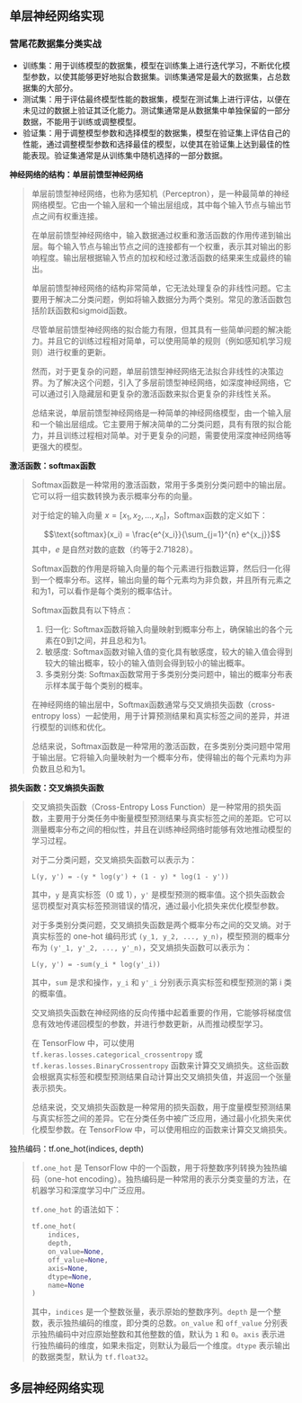 ## 单层神经网络实现

### 营尾花数据集分类实战

- 训练集：用于训练模型的数据集，模型在训练集上进行迭代学习，不断优化模型参数，以使其能够更好地拟合数据集。训练集通常是最大的数据集，占总数据集的大部分。
- 测试集：用于评估最终模型性能的数据集，模型在测试集上进行评估，以便在未见过的数据上验证其泛化能力。测试集通常是从数据集中单独保留的一部分数据，不能用于训练或调整模型。
- 验证集：用于调整模型参数和选择模型的数据集，模型在验证集上评估自己的性能，通过调整模型参数和选择最佳的模型，以使其在验证集上达到最佳的性能表现。验证集通常是从训练集中随机选择的一部分数据。

**神经网络的结构：单层前馈型神经网络**

> 单层前馈型神经网络，也称为感知机（Perceptron），是一种最简单的神经网络模型。它由一个输入层和一个输出层组成，其中每个输入节点与输出节点之间有权重连接。
>
> 在单层前馈型神经网络中，输入数据通过权重和激活函数的作用传递到输出层。每个输入节点与输出节点之间的连接都有一个权重，表示其对输出的影响程度。输出层根据输入节点的加权和经过激活函数的结果来生成最终的输出。
>
> 单层前馈型神经网络的结构非常简单，它无法处理复杂的非线性问题。它主要用于解决二分类问题，例如将输入数据分为两个类别。常见的激活函数包括阶跃函数和sigmoid函数。
>
> 尽管单层前馈型神经网络的拟合能力有限，但其具有一些简单问题的解决能力。并且它的训练过程相对简单，可以使用简单的规则（例如感知机学习规则）进行权重的更新。
>
> 然而，对于更复杂的问题，单层前馈型神经网络无法拟合非线性的决策边界。为了解决这个问题，引入了多层前馈型神经网络，如深度神经网络，它可以通过引入隐藏层和更复杂的激活函数来拟合更复杂的非线性关系。
>
> 总结来说，单层前馈型神经网络是一种简单的神经网络模型，由一个输入层和一个输出层组成。它主要用于解决简单的二分类问题，具有有限的拟合能力，并且训练过程相对简单。对于更复杂的问题，需要使用深度神经网络等更强大的模型。

**激活函数：softmax函数**

> Softmax函数是一种常用的激活函数，常用于多类别分类问题中的输出层。它可以将一组实数转换为表示概率分布的向量。
>
> 对于给定的输入向量 $x = [x_1, x_2, ..., x_n]$，Softmax函数的定义如下：
>
> $$\text{softmax}(x_i) = \frac{e^{x_i}}{\sum_{j=1}^{n} e^{x_j}}$$
> 其中，$e$ 是自然对数的底数（约等于2.71828）。
>
> Softmax函数的作用是将输入向量的每个元素进行指数运算，然后归一化得到一个概率分布。这样，输出向量的每个元素均为非负数，并且所有元素之和为1，可以看作是每个类别的概率估计。
>
> Softmax函数具有以下特点：
> 1. 归一化: Softmax函数将输入向量映射到概率分布上，确保输出的各个元素在0到1之间，并且总和为1。
> 2. 敏感度: Softmax函数对输入值的变化具有敏感度，较大的输入值会得到较大的输出概率，较小的输入值则会得到较小的输出概率。
> 3. 多类别分类: Softmax函数常用于多类别分类问题中，输出的概率分布表示样本属于每个类别的概率。
>
> 在神经网络的输出层中，Softmax函数通常与交叉熵损失函数（cross-entropy loss）一起使用，用于计算预测结果和真实标签之间的差异，并进行模型的训练和优化。
>
> 总结来说，Softmax函数是一种常用的激活函数，在多类别分类问题中常用于输出层。它将输入向量映射为一个概率分布，使得输出的每个元素均为非负数且总和为1。

**损失函数：交叉熵损失函数**		

> 交叉熵损失函数（Cross-Entropy Loss Function）是一种常用的损失函数，主要用于分类任务中衡量模型预测结果与真实标签之间的差距。它可以测量概率分布之间的相似性，并且在训练神经网络时能够有效地推动模型的学习过程。
>
> 对于二分类问题，交叉熵损失函数可以表示为：
> ```
> L(y, y') = -(y * log(y') + (1 - y) * log(1 - y'))
> ```
> 其中，`y` 是真实标签（0 或 1），`y'` 是模型预测的概率值。这个损失函数会惩罚模型对真实标签预测错误的情况，通过最小化损失来优化模型参数。
>
> 对于多类别分类问题，交叉熵损失函数是两个概率分布之间的交叉熵。对于真实标签的 one-hot 编码形式 `(y_1, y_2, ..., y_n)`，模型预测的概率分布为 `(y'_1, y'_2, ..., y'_n)`，交叉熵损失函数可以表示为：
> ```
> L(y, y') = -sum(y_i * log(y'_i))
> ```
> 其中，`sum` 是求和操作，`y_i` 和 `y'_i` 分别表示真实标签和模型预测的第 i 类的概率值。
>
> 交叉熵损失函数在神经网络的反向传播中起着重要的作用，它能够将梯度信息有效地传递回模型的参数，并进行参数更新，从而推动模型学习。
>
> 在 TensorFlow 中，可以使用 `tf.keras.losses.categorical_crossentropy` 或 `tf.keras.losses.BinaryCrossentropy` 函数来计算交叉熵损失。这些函数会根据真实标签和模型预测结果自动计算出交叉熵损失值，并返回一个张量表示损失。
>
> 总结来说，交叉熵损失函数是一种常用的损失函数，用于度量模型预测结果与真实标签之间的差异。它在分类任务中被广泛应用，通过最小化损失来优化模型参数。在 TensorFlow 中，可以使用相应的函数来计算交叉熵损失。

独热编码：tf.one_hot(indices, depth)

> `tf.one_hot` 是 TensorFlow 中的一个函数，用于将整数序列转换为独热编码（one-hot encoding）。独热编码是一种常用的表示分类变量的方法，在机器学习和深度学习中广泛应用。
>
> `tf.one_hot` 的语法如下：
> ```python
> tf.one_hot(
>     indices,
>     depth,
>     on_value=None,
>     off_value=None,
>     axis=None,
>     dtype=None,
>     name=None
> )
> ```
> 其中，`indices` 是一个整数张量，表示原始的整数序列。`depth` 是一个整数，表示独热编码的维度，即分类的总数。`on_value` 和 `off_value` 分别表示独热编码中对应原始整数和其他整数的值，默认为 `1` 和 `0`。`axis` 表示进行独热编码的维度，如果未指定，则默认为最后一个维度。`dtype` 表示输出的数据类型，默认为 `tf.float32`。
>

## 多层神经网络实现